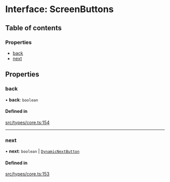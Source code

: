 # Interface: ScreenButtons

## Table of contents

### Properties

- [back](../wiki/ScreenButtons#back)
- [next](../wiki/ScreenButtons#next)

## Properties

### back

• **back**: `boolean`

#### Defined in

[src/types/core.ts:154](https://github.com/decisively-io/interview-sdk/blob/7ff582e2e1b882fdedb5de2863fed60488554378/src/types/core.ts#L154)

___

### next

• **next**: `boolean` \| [`DynamicNextButton`](../wiki/DynamicNextButton)

#### Defined in

[src/types/core.ts:153](https://github.com/decisively-io/interview-sdk/blob/7ff582e2e1b882fdedb5de2863fed60488554378/src/types/core.ts#L153)

